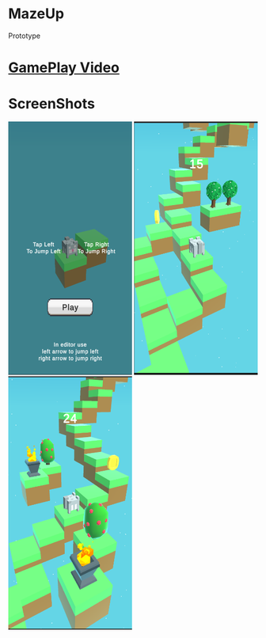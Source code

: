# MazeUp
 Prototype
 
 # [GamePlay Video](https://youtu.be/WROeOIQHiIY)
 
 # ScreenShots
 
 <img src="_images/MazeUp_1.png" width="250" height="512">
 
  <img src="_images/MazeUp_2.png" width="250" height="512">
  
   <img src="_images/MazeUp_3.png" width="250" height="512">
